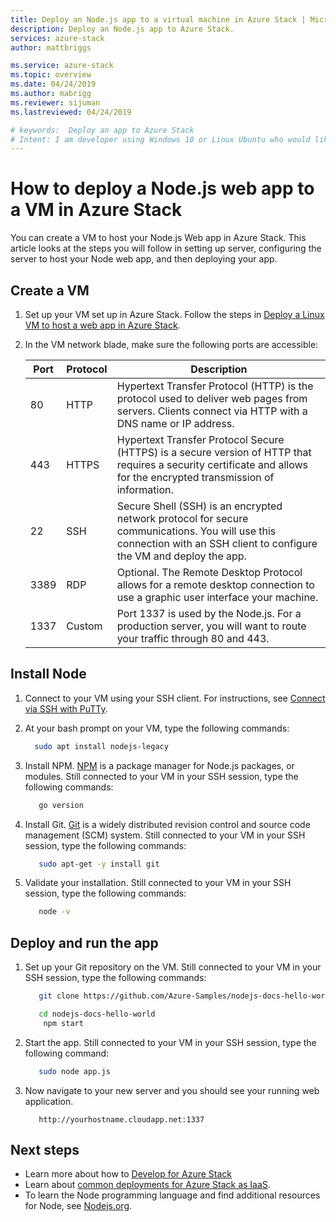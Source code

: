 ```yaml
---
title: Deploy an Node.js app to a virtual machine in Azure Stack | Microsoft Docs
description: Deploy an Node.js app to Azure Stack.
services: azure-stack
author: mattbriggs

ms.service: azure-stack
ms.topic: overview
ms.date: 04/24/2019
ms.author: mabrigg
ms.reviewer: sijuman
ms.lastreviewed: 04/24/2019

# keywords:  Deploy an app to Azure Stack
# Intent: I am developer using Windows 10 or Linux Ubuntu who would like to deploy an app for Azure Stack.
---
```



# How to deploy a Node.js web app to a VM in Azure Stack

You can create a VM to host your Node.js  Web app in Azure Stack. This article looks at the steps you will follow in setting up server, configuring the server to host your Node web app, and then deploying your app.

## Create a VM

1. Set up your VM set up in Azure Stack. Follow the steps in [Deploy a Linux VM to host a web app in Azure Stack](azure-stack-dev-start-howto-deploy-linux.md).

2. In the VM network blade, make sure the following ports are accessible:

    | Port | Protocol | Description |
    | --- | --- | --- |
    | 80 | HTTP | Hypertext Transfer Protocol (HTTP) is the protocol used to deliver web pages from servers. Clients connect via HTTP with a DNS name or IP address. |
    | 443 | HTTPS | Hypertext Transfer Protocol Secure (HTTPS) is a secure version of HTTP that requires a security certificate and allows for the encrypted transmission of information.  |
    | 22 | SSH | Secure Shell (SSH) is an encrypted network protocol for secure communications. You will use this connection with an SSH client to configure the VM and deploy the app. |
    | 3389 | RDP | Optional. The Remote Desktop Protocol allows for a remote desktop connection to use a graphic user interface your machine.   |
    | 1337 | Custom | Port 1337 is used by the Node.js. For a production server, you will want to route your traffic through 80 and 443. |

## Install Node

1. Connect to your VM using your SSH client. For instructions, see [Connect via SSH with PuTTy](azure-stack-dev-start-howto-ssh-public-key.md#connect-via-ssh-with-putty).
1. At your bash prompt on your VM, type the following commands:

    ```bash  
      sudo apt install nodejs-legacy
    ```

2. Install NPM. [NPM](https://www.npmjs.com/) is a package manager for Node.js packages, or modules. Still connected to your VM in your SSH session, type the following commands:

    ```bash  
       go version
    ```

3. Install Git. [Git](https://git-scm.com) is a widely distributed revision control and source code management (SCM) system. Still connected to your VM in your SSH session, type the following commands:

    ```bash  
       sudo apt-get -y install git
    ```

3. Validate your installation. Still connected to your VM in your SSH session, type the following commands:

    ```bash  
       node -v
    ```

## Deploy and run the app

1. Set up your Git repository on the VM. Still connected to your VM in your SSH session, type the following commands:

    ```bash  
       git clone https://github.com/Azure-Samples/nodejs-docs-hello-world.git
    
       cd nodejs-docs-hello-world
        npm start
    ```

2. Start the app. Still connected to your VM in your SSH session, type the following command:

    ```bash  
       sudo node app.js
    ```

3.  Now navigate to your new server and you should see your running web application.

    ```HTTP  
       http://yourhostname.cloudapp.net:1337
    ```

## Next steps

- Learn more about how to [Develop for Azure Stack](azure-stack-dev-start.md)
- Learn about [common deployments for Azure Stack as IaaS](azure-stack-dev-start-deploy-app.md).
- To learn the Node programming language and find additional resources for Node, see [Nodejs.org](https://nodejs.org).